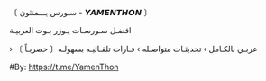 〔 سـورس يـــمنثون - 𝙔𝘼𝙈𝙀𝙉𝙏𝙃𝙊𝙉 〕

افضـل سـورسـات يـوزر بـوت العربيـة

› عربـي بالكـامل › تحديثـات متواصـله › فـارات تلقـائيـه بسهولـه〔 حصريـاً 〕

#By: https://t.me/YamenThon